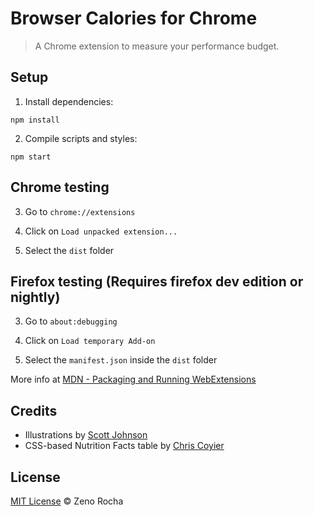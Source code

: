 # Browser Calories for Chrome

> A Chrome extension to measure your performance budget.

## Setup

1) Install dependencies:

```
npm install
```

2) Compile scripts and styles:

```
npm start
```

## Chrome testing

3) Go to `chrome://extensions`

4) Click on `Load unpacked extension...`

5) Select the `dist` folder

## Firefox testing (Requires firefox dev edition or nightly)

3) Go to `about:debugging`

4) Click on `Load temporary Add-on`

5) Select the `manifest.json` inside the `dist` folder

More info at [MDN - Packaging and Running WebExtensions](https://developer.mozilla.org/en-US/Add-ons/WebExtensions/Packaging_and_Installation)

## Credits

* Illustrations by [Scott Johnson](https://twitter.com/scottjohnson)
* CSS-based Nutrition Facts table by [Chris Coyier](https://twitter.com/chriscoyier)

## License

[MIT License](http://zenorocha.mit-license.org/) © Zeno Rocha
